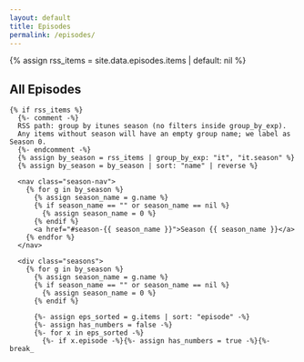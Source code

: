 ```yaml
---
layout: default
title: Episodes
permalink: /episodes/
---
```


{% assign rss_items = site.data.episodes.items | default: nil %}

<section class="grid">
  <div class="wrap">
    <h2 class="section-title">All Episodes</h2>

    {% if rss_items %}
      {%- comment -%}
      RSS path: group by itunes season (no filters inside group_by_exp).
      Any items without season will have an empty group name; we label as Season 0.
      {%- endcomment -%}
      {% assign by_season = rss_items | group_by_exp: "it", "it.season" %}
      {% assign by_season = by_season | sort: "name" | reverse %}

      <nav class="season-nav">
        {% for g in by_season %}
          {% assign season_name = g.name %}
          {% if season_name == "" or season_name == nil %}
            {% assign season_name = 0 %}
          {% endif %}
          <a href="#season-{{ season_name }}">Season {{ season_name }}</a>
        {% endfor %}
      </nav>

      <div class="seasons">
        {% for g in by_season %}
          {% assign season_name = g.name %}
          {% if season_name == "" or season_name == nil %}
            {% assign season_name = 0 %}
          {% endif %}

          {%- assign eps_sorted = g.items | sort: "episode" -%}
          {%- assign has_numbers = false -%}
          {%- for x in eps_sorted -%}
            {%- if x.episode -%}{%- assign has_numbers = true -%}{%- break_
